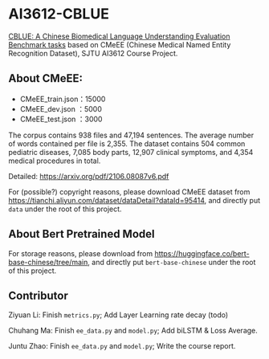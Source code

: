 # AI3612-CBLUE

[CBLUE: A Chinese Biomedical Language Understanding Evaluation Benchmark tasks](https://tianchi.aliyun.com/dataset/dataDetail?dataId=95414) based on CMeEE (Chinese Medical Named Entity Recognition Dataset), SJTU AI3612 Course Project.

## About CMeEE:

- CMeEE_train.json：15000
- CMeEE_dev.json ：5000
- CMeEE_test.json ：3000

The corpus contains 938 files and 47,194 sentences. The average number of words contained per file is 2,355. The dataset contains 504 common pediatric diseases, 7,085 body parts, 12,907 clinical symptoms, and 4,354 medical procedures in total.

Detailed: https://arxiv.org/pdf/2106.08087v6.pdf

For (possible?) copyright reasons, please download CMeEE dataset from https://tianchi.aliyun.com/dataset/dataDetail?dataId=95414,
and directly put `data` under the root of this project.

## About Bert Pretrained Model

For storage reasons, please download from https://huggingface.co/bert-base-chinese/tree/main, and directly put `bert-base-chinese` under the root of this project.

## Contributor

Ziyuan Li: Finish `metrics.py`; Add Layer Learning rate decay (todo)

Chuhang Ma: Finish `ee_data.py` and `model.py`; Add biLSTM & Loss Average.

Juntu Zhao: Finish `ee_data.py` and `model.py`; Write the course report.
